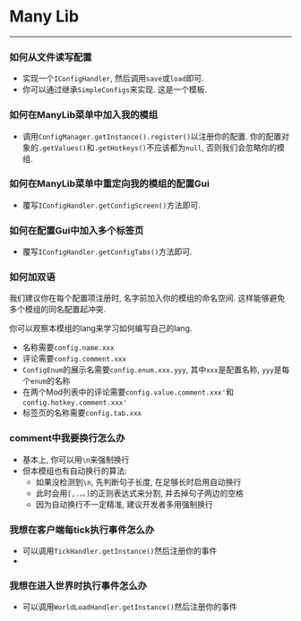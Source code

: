 # Many Lib

---

### 如何从文件读写配置

* 实现一个`IConfigHandler`, 然后调用`save`或`load`即可.
* 你可以通过继承`SimpleConfigs`来实现. 这是一个模板.

### 如何在ManyLib菜单中加入我的模组

* 调用`ConfigManager.getInstance().register()`以注册你的配置. 你的配置对象的`.getValues()`和`.getHotkeys()`不应该都为`null`, 否则我们会忽略你的模组.

### 如何在ManyLib菜单中重定向我的模组的配置Gui

* 覆写`IConfigHandler.getConfigScreen()`方法即可.

### 如何在配置Gui中加入多个标签页

* 覆写`IConfigHandler.getConfigTabs()`方法即可.

### 如何加双语

我们建议你在每个配置项注册时, 名字前加入你的模组的命名空间. 这样能够避免多个模组的同名配置起冲突.

你可以观察本模组的lang来学习如何编写自己的lang.

* 名称需要`config.name.xxx`
* 评论需要`config.comment.xxx`
* `ConfigEnum`的展示名需要`config.enum.xxx.yyy`, 其中`xxx`是配置名称, `yyy`是每个`enum`的名称
* 在两个Mod列表中的评论需要`config.value.comment.xxx'`和`config.hotkey.comment.xxx'`
* 标签页的名称需要`config.tab.xxx`

### comment中我要换行怎么办

* 基本上, 你可以用`\n`来强制换行
* 但本模组也有自动换行的算法:
    * 如果没检测到`\n`, 先判断句子长度, 在足够长时启用自动换行
    * 此时会用`[,.，。]`的正则表达式来分割, 并去掉句子两边的空格
    * 因为自动换行不一定精准, 建议开发者多用强制换行

### 我想在客户端每tick执行事件怎么办

* 可以调用`TickHandler.getInstance()`然后注册你的事件
* 
### 我想在进入世界时执行事件怎么办

* 可以调用`WorldLoadHandler.getInstance()`然后注册你的事件
